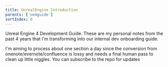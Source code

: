 ```yaml
---
title: UnrealEngine Introduction
parents: ['ue4guide']
sortIndex: 0
---
```


Unreal Engine 4 Development Guide. These are my personal notes from the past 4 years that I'm transforming into our internal dev onboarding guide.

I'm aiming to process about one section a day since the conversion from onenote/evernote/confluence is lossy and needs a final human pass to clean up little niggles.
You can subscribe to the repo for updates
